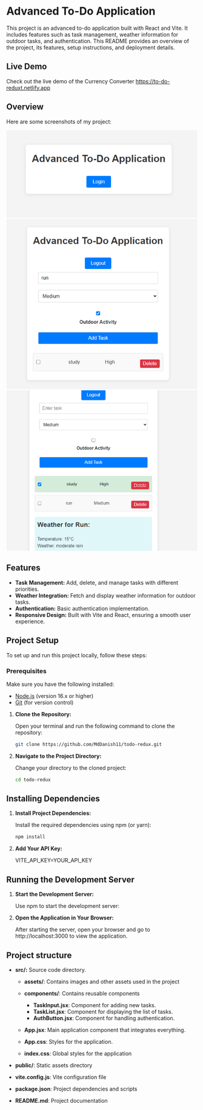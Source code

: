 # Advanced To-Do Application

This project is an advanced to-do application built with React and Vite. It includes features such as task management, weather information for outdoor tasks, and authentication. This README provides an overview of the project, its features, setup instructions, and deployment details.

## Live Demo

Check out the live demo of the Currency Converter 
https://to-do-reduxt.netlify.app

## Overview

Here are some screenshots of my project:

![Screenshot 3](src/assets/todo3.png)
![Screenshot 1](src/assets/todo1.png)
![Screenshot 2](src/assets/todo2.png)


## Features

- **Task Management:** Add, delete, and manage tasks with different priorities.
- **Weather Integration:** Fetch and display weather information for outdoor tasks.
- **Authentication:** Basic authentication implementation.
- **Responsive Design:** Built with Vite and React, ensuring a smooth user experience.

## Project Setup

To set up and run this project locally, follow these steps:

### Prerequisites

Make sure you have the following installed:

- [Node.js](https://nodejs.org/) (version 16.x or higher)
- [Git](https://git-scm.com/) (for version control)


1. **Clone the Repository:**

   Open your terminal and run the following command to clone the repository:

   ```bash
   git clone https://github.com/MdDanish11/todo-redux.git

2. **Navigate to the Project Directory:**

   Change your directory to the cloned project:

   ```bash
   cd todo-redux
   
## Installing Dependencies

1. **Install Project Dependencies:**

   Install the required dependencies using npm (or yarn):

   ```bash
   npm install
2. **Add Your API Key:**

   VITE_API_KEY=YOUR_API_KEY

## Running the Development Server

   1. **Start the Development Server:**

      Use npm to start the development server:

   2. **Open the Application in Your Browser:**

      After starting the server, open your browser and go to http://localhost:3000 to view the application.

## Project structure

- **src/:** Source code directory.
   - **assets/**: Contains images and other assets used in the project
     
   - **components/**: Contains reusable components
       - **TaskInput.jsx**: Component for adding new tasks.
       - **TaskList.jsx**: Component for displaying the list of tasks.
       - **AuthButton.jsx**: Component for handling authentication.

   - **App.jsx**: Main application component that integrates everything.
   - **App.css**: Styles for the application.
   - **index.css**: Global styles for the application

- **public/**: Static assets directory
- **vite.config.js**: Vite configuration file
- **package.json**: Project dependencies and scripts
- **README.md**: Project documentation



